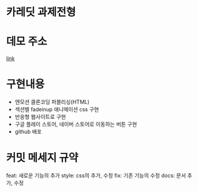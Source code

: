 # 카레딧 과제전형

# 데모 주소
[link](https://haileyport.github.io/caredit_fe_test/)

# 구현내용
- 엔모션 클론코딩 퍼블리싱(HTML)
- 섹션별 fadeinup 애니메이션 css 구현
- 반응형 웹사이트로 구현
- 구글 플레이 스토어, 네이버 스토어로 이동하는 버튼 구현
- github 배포

# 커밋 메세지 규약
feat: 새로운 기능의 추가
style: css의 추가, 수정
fix: 기존 기능의 수정
docs: 문서 추가, 수정